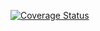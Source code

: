 [![Coverage Status](https://coveralls.io/repos/github/IrAlfred/web_app/badge.svg?branch=main)](https://coveralls.io/github/IrAlfred/web_app?branch=main)
